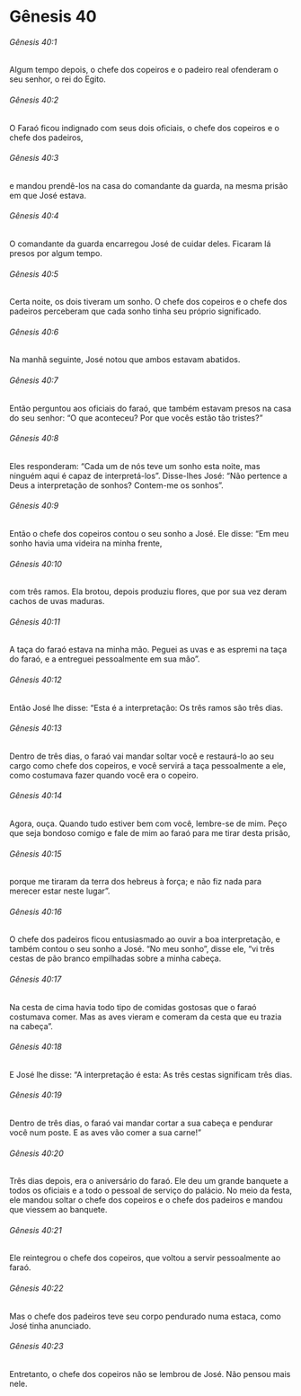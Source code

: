 # Gênesis 40

###### Gênesis 40:1

Algum tempo depois, o chefe dos copeiros e o padeiro real ofenderam o seu senhor, o rei do Egito.

###### Gênesis 40:2

O Faraó ficou indignado com seus dois oficiais, o chefe dos copeiros e o chefe dos padeiros,

###### Gênesis 40:3

e mandou prendê-los na casa do comandante da guarda, na mesma prisão em que José estava.

###### Gênesis 40:4

O comandante da guarda encarregou José de cuidar deles. Ficaram lá presos por algum tempo.

###### Gênesis 40:5

Certa noite, os dois tiveram um sonho. O chefe dos copeiros e o chefe dos padeiros perceberam que cada sonho tinha seu próprio significado.

###### Gênesis 40:6

Na manhã seguinte, José notou que ambos estavam abatidos.

###### Gênesis 40:7

Então perguntou aos oficiais do faraó, que também estavam presos na casa do seu senhor: “O que aconteceu? Por que vocês estão tão tristes?”

###### Gênesis 40:8

Eles responderam: “Cada um de nós teve um sonho esta noite, mas ninguém aqui é capaz de interpretá-los”. Disse-lhes José: “Não pertence a Deus a interpretação de sonhos? Contem-me os sonhos”.

###### Gênesis 40:9

Então o chefe dos copeiros contou o seu sonho a José. Ele disse: “Em meu sonho havia uma videira na minha frente,

###### Gênesis 40:10

com três ramos. Ela brotou, depois produziu flores, que por sua vez deram cachos de uvas maduras.

###### Gênesis 40:11

A taça do faraó estava na minha mão. Peguei as uvas e as espremi na taça do faraó, e a entreguei pessoalmente em sua mão”.

###### Gênesis 40:12

Então José lhe disse: “Esta é a interpretação: Os três ramos são três dias.

###### Gênesis 40:13

Dentro de três dias, o faraó vai mandar soltar você e restaurá-lo ao seu cargo como chefe dos copeiros, e você servirá a taça pessoalmente a ele, como costumava fazer quando você era o copeiro.

###### Gênesis 40:14

Agora, ouça. Quando tudo estiver bem com você, lembre-se de mim. Peço que seja bondoso comigo e fale de mim ao faraó para me tirar desta prisão,

###### Gênesis 40:15

porque me tiraram da terra dos hebreus à força; e não fiz nada para merecer estar neste lugar”.

###### Gênesis 40:16

O chefe dos padeiros ficou entusiasmado ao ouvir a boa interpretação, e também contou o seu sonho a José. “No meu sonho”, disse ele, “vi três cestas de pão branco empilhadas sobre a minha cabeça.

###### Gênesis 40:17

Na cesta de cima havia todo tipo de comidas gostosas que o faraó costumava comer. Mas as aves vieram e comeram da cesta que eu trazia na cabeça”.

###### Gênesis 40:18

E José lhe disse: “A interpretação é esta: As três cestas significam três dias.

###### Gênesis 40:19

Dentro de três dias, o faraó vai mandar cortar a sua cabeça e pendurar você num poste. E as aves vão comer a sua carne!”

###### Gênesis 40:20

Três dias depois, era o aniversário do faraó. Ele deu um grande banquete a todos os oficiais e a todo o pessoal de serviço do palácio. No meio da festa, ele mandou soltar o chefe dos copeiros e o chefe dos padeiros e mandou que viessem ao banquete.

###### Gênesis 40:21

Ele reintegrou o chefe dos copeiros, que voltou a servir pessoalmente ao faraó.

###### Gênesis 40:22

Mas o chefe dos padeiros teve seu corpo pendurado numa estaca, como José tinha anunciado.

###### Gênesis 40:23

Entretanto, o chefe dos copeiros não se lembrou de José. Não pensou mais nele.

